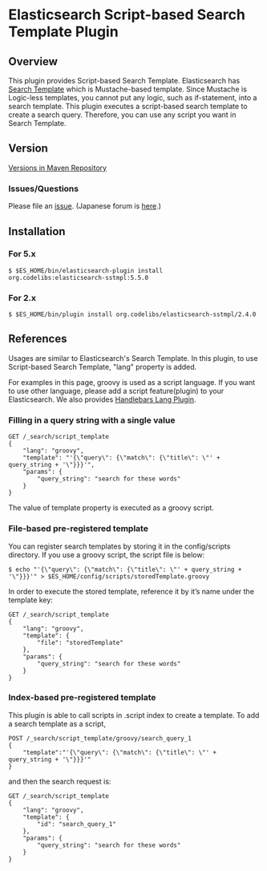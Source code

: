 Elasticsearch Script-based Search Template Plugin
=======================

## Overview

This plugin provides Script-based Search Template.
Elasticsearch has [Search Template](http://www.elasticsearch.org/guide/en/elasticsearch/reference/current/search-template.html "Search Template") which is Mustache-based template.
Since Mustache is Logic-less templates, you cannot put any logic, such as if-statement, into a search template.
This plugin executes a script-based search template to create a search query.
Therefore, you can use any script you want in Search Template.

## Version

[Versions in Maven Repository](http://central.maven.org/maven2/org/codelibs/elasticsearch-sstmpl/)

### Issues/Questions

Please file an [issue](https://github.com/codelibs/elasticsearch-sstmpl/issues "issue").
(Japanese forum is [here](https://github.com/codelibs/codelibs-ja-forum "here").)

## Installation

### For 5.x

    $ $ES_HOME/bin/elasticsearch-plugin install org.codelibs:elasticsearch-sstmpl:5.5.0

### For 2.x

    $ $ES_HOME/bin/plugin install org.codelibs/elasticsearch-sstmpl/2.4.0

## References

Usages are similar to Elasticsearch's Search Template.
In this plugin, to use Script-based Search Template, "lang" property is added.

For examples in this page, groovy is used as a script language.
If you want to use other language, please add a script feature(plugin) to your Elasticsearch.
We also provides [Handlebars Lang Plugin](https://github.com/codelibs/elasticsearch-lang-handlebars "Handlebars Lang Plugin").

### Filling in a query string with a single value

    GET /_search/script_template
    {
        "lang": "groovy",
        "template": "'{\"query\": {\"match\": {\"title\": \"' + query_string + '\"}}}'",
        "params": {
            "query_string": "search for these words"
        }
    }

The value of template property is executed as a groovy script.

### File-based pre-registered template

You can register search templates by storing it in the config/scripts directory.
If you use a groovy script, the script file is below:

    $ echo "'{\"query\": {\"match\": {\"title\": \"' + query_string + '\"}}}'" > $ES_HOME/config/scripts/storedTemplate.groovy

In order to execute the stored template, reference it by it’s name under the template key:

    GET /_search/script_template
    {
        "lang": "groovy",
        "template": {
            "file": "storedTemplate"
        },
        "params": {
            "query_string": "search for these words"
        }
    }

### Index-based pre-registered template

This plugin is able to call scripts in .script index to create a template.
To add a search template as a script,

    POST /_search/script_template/groovy/search_query_1
    {
        "template":"'{\"query\": {\"match\": {\"title\": \"' + query_string + '\"}}}'"
    }

and then the search request is:

    GET /_search/script_template
    {
        "lang": "groovy",
        "template": {
            "id": "search_query_1"
        },
        "params": {
            "query_string": "search for these words"
        }
    }

